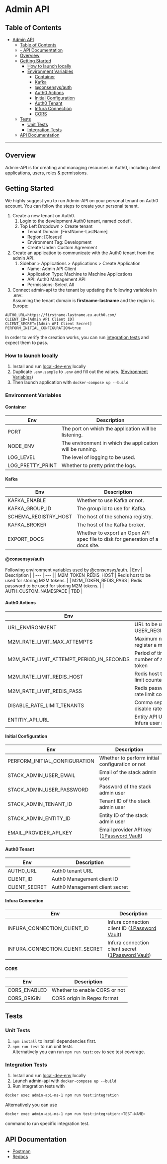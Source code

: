 # Admin API
## Table of Contents
- [Admin API](#admin-api)
  - [Table of Contents](#table-of-contents)
  - [- API Documentation](#--api-documentation)
  - [Overview](#overview)
  - [Getting Started](#getting-started)
    - [How to launch locally](#how-to-launch-locally)
    - [Environment Variables](#environment-variables)
      - [Container](#container)
      - [Kafka](#kafka)
      - [@consensys/auth](#codefi-assets-and-paymentsauth)
      - [Auth0 Actions](#auth0-actions)
      - [Initial Configuration](#initial-configuration)
      - [Auth0 Tenant](#auth0-tenant)
      - [Infura Connection](#infura-connection)
      - [CORS](#cors)
  - [Tests](#tests)
    - [Unit Tests](#unit-tests)
    - [Integration Tests](#integration-tests)
  - [API Documentation](#api-documentation)
---
## Overview
Admin-API is for creating and managing resources in Auth0, including client applications, users, roles & permissions.
## Getting Started
We highly suggest you to run Admin-API on your personal tenant on Auth0 account. You can follow the steps to create your personal tenant.
1) Create a new tenant on Auth0.
    1) Login to the development Auth0 tenant, named codefi.
    2) Top Left Dropdown > Create tenant
        - Tenant Domain: [FirstName-LastName]
        - Region: [Closest]
        - Environment Tag: Development
        - Create Under: Custom Agreement
2) Create an application to communicate with the Auth0 tenant from the admin API.
    1) Sidebar > Applications > Applications > Create Application
        - Name: Admin API Client
        - Application Type: Machine to Machine Applications
        - API: Auth0 Management API
        - Permissions: Select All
3) Connect admin-api to the tenant by updating the following variables in .env: <br/>
Assuming the tenant domain is **firstname-lastname** and the region is Europe:
```
AUTH0_URL=https://firstname-lastname.eu.auth0.com/
CLIENT_ID=[Admin API Client ID]
CLIENT_SECRET=[Admin API Client Secret]
PERFORM_INITIAL_CONFIGURATION=true
```
In order to verify the creation works, you can run [integration tests](#integration-tests) and expect them to pass. 
### How to launch locally
 1. Install and run [local-dev-env](https://gitlab.com/ConsenSys/codefi/common/local-dev-env) locally
 2. Duplicate `.env.sample` to `.env` and fill out the values. ([Environment Variables](#enviroment-variables))
 3. Then launch application with `docker-compose up --build`
### Environment Variables
#### Container
| Env | Description |
| ---  | --- |
| PORT | The port on which the application will be listening. |
| NODE_ENV | The environment in which the application will be running. |
| LOG_LEVEL | The level of logging to be used. |
| LOG_PRETTY_PRINT | Whether to pretty print the logs. |

#### Kafka 
| Env | Description |
| ---  | --- |
| KAFKA_ENABLE | Whether to use Kafka or not. |
| KAFKA_GROUP_ID | The group id to use for Kafka. |
| SCHEMA_REGISTRY_HOST | The host of the schema registry. |
| KAFKA_BROKER | The host of the Kafka broker. |
| EXPORT_DOCS | Whether to export an Open API spec file to disk for generation of a docs site. |

#### @consensys/auth
Following environment variables used by @consensys/auth.
| Env | Description |
| ---  | --- |
| M2M_TOKEN_REDIS_HOST | Redis host to be used for storing M2M tokens. |
| M2M_TOKEN_REDIS_PASS | Redis password to be used for storing M2M tokens. |
| AUTH_CUSTOM_NAMESPACE | TBD |

#### Auth0 Actions
| Env | Description |
| ---  | --- |
| URL_ENVIRONMENT | URL to be used to craft for USER_REGISTRATION_CALLBACK_URL |
| M2M_RATE_LIMIT_MAX_ATTEMPTS | Maximum number of attempts to register a m2m token |
| M2M_RATE_LIMIT_ATTEMPT_PERIOD_IN_SECONDS | Period of time in seconds to count the number of attempts to register a m2m token |
| M2M_RATE_LIMIT_REDIS_HOST | Redis host to be used to store the rate limit counters |
| M2M_RATE_LIMIT_REDIS_PASS | Redis password to be used to store the rate limit counters |
| DISABLE_RATE_LIMIT_TENANTS | Comma separated list of tenants to disable rate limiting |
| ENTITIY_API_URL | Entity API URL to be called within Infura user registration callback |

#### Initial Configuration
| Env | Description |
| ---  | --- |
| PERFORM_INITIAL_CONFIGURATION | Whether to perform initial configuration or not |
| STACK_ADMIN_USER_EMAIL | Email of the stack admin user |
| STACK_ADMIN_USER_PASSWORD | Password of the stack admin user |
| STACK_ADMIN_TENANT_ID | Tenant ID of the stack admin user |
| STACK_ADMIN_ENTITY_ID | Entity ID of the stack admin user |
| EMAIL_PROVIDER_API_KEY | Email provider API key ([1Password Vault](https://my.1password.com/vaults/7tlhq5n5rekqznutirr6dw5j7i/allitems/ul7n24okymp4vuq7pmlweo54wm)) |

#### Auth0 Tenant
| Env | Description |
| ---  | --- |
| AUTH0_URL | Auth0 tenant URL |
| CLIENT_ID | Auth0 Management client ID |
| CLIENT_SECRET | Auth0 Management client secret |

#### Infura Connection
| Env | Description |
| ---  | --- |
| INFURA_CONNECTION_CLIENT_ID | Infura connection client ID ([1Password Vault](https://start.1password.com/open/i?a=UK7Z754AFNEPHMSZTG43EODT3A&v=udqbp5l7qwjgr4tm3xpku7tmwy&i=je3a5wiyyjcezo2ptfz3bnwrvq&h=consensys.1password.com)) |
| INFURA_CONNECTION_CLIENT_SECRET | Infura connection client secret ([1Password Vault](https://start.1password.com/open/i?a=UK7Z754AFNEPHMSZTG43EODT3A&v=udqbp5l7qwjgr4tm3xpku7tmwy&i=je3a5wiyyjcezo2ptfz3bnwrvq&h=consensys.1password.com)) |

#### CORS
| Env | Description |
| ---  | --- |
| CORS_ENABLED | Whether to enable CORS or not |
| CORS_ORIGIN | CORS origin in Regex format |

## Tests
### Unit Tests
1. `npm install` to install dependencies first.
2. `npm run test` to run unit tests <br/>
Alternatively you can run `npm run test:cov` to see test coverage.
### Integration Tests
1. Install and run [local-dev-env](https://gitlab.com/ConsenSys/codefi/common/local-dev-env) locally
2. Launch admin-api with `docker-compose up --build`
3. Run integration tests with 
```bash
docker exec admin-api-ms-1 npm run test:integration
```
Alternatively you can use
```bash
docker exec admin-api-ms-1 npm run test:integration:<TEST-NAME>
```
command to run specific integration test.

## API Documentation

- [Postman](https://documenter.getpostman.com/view/5733481/UVC8BR34)
- [Redocs](https://convergence-dev.api.codefi.network/admin/documentation)
